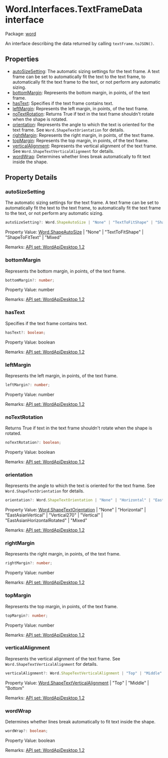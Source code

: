 # Word.Interfaces.TextFrameData interface

Package: [word](/en-us/javascript/api/word)

An interface describing the data returned by calling `textFrame.toJSON()`.

## Properties

- [autoSizeSetting](#autosizesetting): The automatic sizing settings for the text frame. A text frame can be set to automatically fit the text to the text frame, to automatically fit the text frame to the text, or not perform any automatic sizing.
- [bottomMargin](#bottommargin): Represents the bottom margin, in points, of the text frame.
- [hasText](#hastext): Specifies if the text frame contains text.
- [leftMargin](#leftmargin): Represents the left margin, in points, of the text frame.
- [noTextRotation](#notextrotation): Returns True if text in the text frame shouldn't rotate when the shape is rotated.
- [orientation](#orientation): Represents the angle to which the text is oriented for the text frame. See `Word.ShapeTextOrientation` for details.
- [rightMargin](#rightmargin): Represents the right margin, in points, of the text frame.
- [topMargin](#topmargin): Represents the top margin, in points, of the text frame.
- [verticalAlignment](#verticalalignment): Represents the vertical alignment of the text frame. See `Word.ShapeTextVerticalAlignment` for details.
- [wordWrap](#wordwrap): Determines whether lines break automatically to fit text inside the shape.

## Property Details

### autoSizeSetting

The automatic sizing settings for the text frame. A text frame can be set to automatically fit the text to the text frame, to automatically fit the text frame to the text, or not perform any automatic sizing.

```typescript
autoSizeSetting?: Word.ShapeAutoSize | "None" | "TextToFitShape" | "ShapeToFitText" | "Mixed";
```

Property Value: [Word.ShapeAutoSize](/en-us/javascript/api/word/word.shapeautosize) | "None" | "TextToFitShape" | "ShapeToFitText" | "Mixed"

Remarks: [API set: WordApiDesktop 1.2](/en-us/javascript/api/requirement-sets/word/word-api-requirement-sets)

### bottomMargin

Represents the bottom margin, in points, of the text frame.

```typescript
bottomMargin?: number;
```

Property Value: number

Remarks: [API set: WordApiDesktop 1.2](/en-us/javascript/api/requirement-sets/word/word-api-requirement-sets)

### hasText

Specifies if the text frame contains text.

```typescript
hasText?: boolean;
```

Property Value: boolean

Remarks: [API set: WordApiDesktop 1.2](/en-us/javascript/api/requirement-sets/word/word-api-requirement-sets)

### leftMargin

Represents the left margin, in points, of the text frame.

```typescript
leftMargin?: number;
```

Property Value: number

Remarks: [API set: WordApiDesktop 1.2](/en-us/javascript/api/requirement-sets/word/word-api-requirement-sets)

### noTextRotation

Returns True if text in the text frame shouldn't rotate when the shape is rotated.

```typescript
noTextRotation?: boolean;
```

Property Value: boolean

Remarks: [API set: WordApiDesktop 1.2](/en-us/javascript/api/requirement-sets/word/word-api-requirement-sets)

### orientation

Represents the angle to which the text is oriented for the text frame. See `Word.ShapeTextOrientation` for details.

```typescript
orientation?: Word.ShapeTextOrientation | "None" | "Horizontal" | "EastAsianVertical" | "Vertical270" | "Vertical" | "EastAsianHorizontalRotated" | "Mixed";
```

Property Value: [Word.ShapeTextOrientation](/en-us/javascript/api/word/word.shapetextorientation) | "None" | "Horizontal" | "EastAsianVertical" | "Vertical270" | "Vertical" | "EastAsianHorizontalRotated" | "Mixed"

Remarks: [API set: WordApiDesktop 1.2](/en-us/javascript/api/requirement-sets/word/word-api-requirement-sets)

### rightMargin

Represents the right margin, in points, of the text frame.

```typescript
rightMargin?: number;
```

Property Value: number

Remarks: [API set: WordApiDesktop 1.2](/en-us/javascript/api/requirement-sets/word/word-api-requirement-sets)

### topMargin

Represents the top margin, in points, of the text frame.

```typescript
topMargin?: number;
```

Property Value: number

Remarks: [API set: WordApiDesktop 1.2](/en-us/javascript/api/requirement-sets/word/word-api-requirement-sets)

### verticalAlignment

Represents the vertical alignment of the text frame. See `Word.ShapeTextVerticalAlignment` for details.

```typescript
verticalAlignment?: Word.ShapeTextVerticalAlignment | "Top" | "Middle" | "Bottom";
```

Property Value: [Word.ShapeTextVerticalAlignment](/en-us/javascript/api/word/word.shapetextverticalalignment) | "Top" | "Middle" | "Bottom"

Remarks: [API set: WordApiDesktop 1.2](/en-us/javascript/api/requirement-sets/word/word-api-requirement-sets)

### wordWrap

Determines whether lines break automatically to fit text inside the shape.

```typescript
wordWrap?: boolean;
```

Property Value: boolean

Remarks: [API set: WordApiDesktop 1.2](/en-us/javascript/api/requirement-sets/word/word-api-requirement-sets)